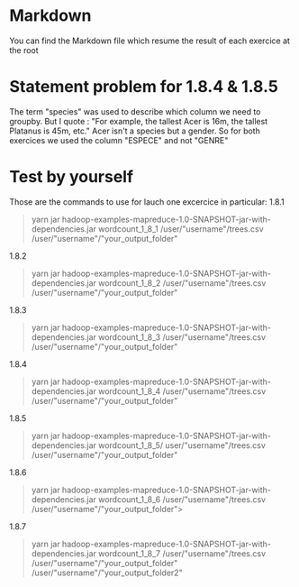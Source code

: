 # Markdown
You can find the Markdown file which resume the result of each exercice at the root

# Statement problem for 1.8.4 & 1.8.5
The term "species" was used to describe which column we need to groupby. But I quote : "For example, the tallest Acer is 16m, the tallest Platanus is 45m, etc." Acer isn't a species but a gender. So for both exercices we used the column "ESPECE" and not "GENRE"

# Test by yourself
Those are the commands to use for lauch one excercice in particular:
1.8.1

>yarn jar hadoop-examples-mapreduce-1.0-SNAPSHOT-jar-with-dependencies.jar wordcount_1_8_1 /user/"username"/trees.csv /user/"username"/"your_output_folder"
  
1.8.2

>yarn jar hadoop-examples-mapreduce-1.0-SNAPSHOT-jar-with-dependencies.jar wordcount_1_8_2 /user/"username"/trees.csv /user/"username"/"your_output_folder"

1.8.3

>yarn jar hadoop-examples-mapreduce-1.0-SNAPSHOT-jar-with-dependencies.jar wordcount_1_8_3 /user/"username"/trees.csv /user/"username"/"your_output_folder"

1.8.4

>yarn jar hadoop-examples-mapreduce-1.0-SNAPSHOT-jar-with-dependencies.jar wordcount_1_8_4 /user/"username"/trees.csv /user/"username"/"your_output_folder"

1.8.5

>yarn jar hadoop-examples-mapreduce-1.0-SNAPSHOT-jar-with-dependencies.jar wordcount_1_8_5/ user/"username"/trees.csv /user/"username"/"your_output_folder"

1.8.6

>yarn jar hadoop-examples-mapreduce-1.0-SNAPSHOT-jar-with-dependencies.jar wordcount_1_8_6 /user/"username"/trees.csv /user/"username"/"your_output_folder">

1.8.7

>yarn jar hadoop-examples-mapreduce-1.0-SNAPSHOT-jar-with-dependencies.jar wordcount_1_8_7 /user/"username"/trees.csv /user/"username"/"your_output_folder" /user/"username"/"your_output_folder2"
